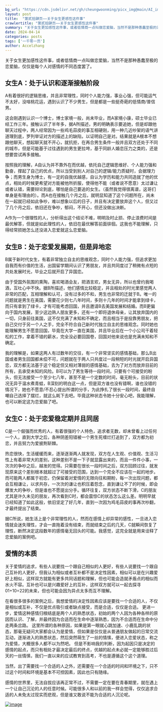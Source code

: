```yaml
---
bg_url: "https://cdn.jsdelivr.net/gh/cheungwoonming/picx_img@main/AI_img/AI-image-032.jpg"
layout: post
title:  "第贰拾肆页——关于女生更感性这件事"
crawlertitle: "第贰拾肆页——关于女生更感性这件事"
summary: "关于女生更加感性这件事，或者低情商一点叫做恋爱脑，当然不是那种愚蠢至极的恋爱脑，仅仅是每个人对感情的不同态度罢了..."
date: 2024-04-14
categories: posts
tags: ['一千零一页']
author: Accelzhang
---
```


关于女生更加感性这件事，或者低情商一点叫做恋爱脑，当然不是那种愚蠢至极的恋爱脑，仅仅是每个人对感情的不同态度罢了。

## 女生A：处于认识和逐渐接触阶段
A有着很好的逻辑思维，并且非常理性，同时个人能力强，事业心强，但可能运气不太好，没啥桃花运，遇到认识了不少男生，但是都是一些挺奇葩的低情商/普信男。

这会刚遇到认识一个博士，博士家境一般，尚未毕业，而A家境小康，硕士毕业已经工作三年。接触认识了半年多，据A所描述，男的明确表示要追她，但是却跟他聊天过程中，两人经常因为一些鸡毛蒜皮的事互相硬刚，用一种几近吵架的语气讲道理到底，罗列举证对方的描述上的缺陷，以证明自己是对。结果就是A根本不想跟他聊天，想起聊天就不开心，就抗拒，在再合男生条件一般并且双方还处于不同的城市，但是可能基于过往遇到的男生更拉垮，基于同龄人婚恋压力之类的，还是想要尝试再多接触。

按照我的理解，A自认为并不靠外在而优越，依托自己逻辑思维好、个人能力强和勤奋，撑起了自己的优点，所以当受到别人对自己的逻辑/能力质疑时，会据理力争；而男生身为博士，有一定的自我优越感，自认为学历和能力共同造就了他的优点，相处的时候更希望对方能被他所折服，使得他不能（或者说不愿意）太过谦让或者认错，需要辩论到底，哪怕是自己要追的女生。（虽然我觉得很离谱，这哥们单身是有理由的）。而A也在接触几个月之后，就明显知道了这个问题所在，尚未在一起就已经如此争吵，难以想象以后的日子，并且有决定要放弃这个人，但又过了几个月之后，依旧还在争吵，郁闷，不开心，但还没做出决断。

A作为一个很理性的人，分析得出这个结论不难，明明及时止损、停止浪费时间是最优解答，但就是如此理性的人，依旧在最优解答前面徘徊。这我也不能理解，只得经常损她怎么还没进入恋爱就这么恋爱脑。

## 女生B：处于恋爱发展期，但是异地恋
B属于新时代女生，有着非常独立自主的思维观念，同时个人能力强，但追求更加自我而有价值的生活，出国留学期间认识了男朋友，并且共同度过了稍微有点短的共处发展时光，毕业之后就开启了异国恋。

由于受国外氛围的熏陶，喜欢喝酒会友，把酒言欢，男女无异，所以也曾约我喝酒，互吐心中不快。据B所描述，他们感情比较稳定，并且相处的时光里感觉两人非常的匹配，互相理解和认可，没有过多的不和，男生也非常的迁就于B。唯一的问题就是男生在美国，需要花少则七八年时间，多则十几年的时间才能拿到绿卡，而只有拿到了绿卡，才有可能考虑回国，并且邀请B去美国发展和结婚。而B更偏向于国内发展，至少这边熟人朋友更多，还有一个即将退休母亲，让其放弃国内的一切，只身前往美国，这不仅充满了未知和不确定，而且相当于是投靠男朋友，把自己交付于另一个人之手，完全不符合自己新时代独立自主的思维观念。同时她也能理解男生不愿意回国，毕竟在大学一直在美国，并且毕业后在一个小公司干着轻松的工作，拿着不错的薪水，完全没必要回国卷，回国对他来说也是充满未知和不确定。

我的理解是，如果这两人有过数年的交往，有一个非常坚实的感情基础，那么B出国或者男生回国都未偿不可，问题就在于两人只共度过一段稍短的时光就开启异国恋，双方都无法基于这个稳定但又相对薄弱的感情基础，去为了对方而放弃目前的所有，去承受未知的风险。B可以为了男生等待一段时间，只要有个可接受的盼头，但无法接受一个至少七八年，甚至不是一个定数的时间，毫无盼头，目前的状况无异于温水煮青蛙，B深刻的明白这一点，但是双方谁也没有错啊，谁也没错的情况下，她也不愿意/不忍心提出所谓的分手，为此挣扎了很长一段时间，最终自嘲自己选择了摆烂，就这么耗下去吧。毕竟这种状态令她十分安心吧，我能理解，也可以断定这为恋爱脑了吧。

## 女生C：处于恋爱稳定期并且同居
C是一个倔强而优秀的人，有着很强的个人特色，追求者无数，却未曾看上过任何一个人，直到大学之后，各种阴差阳错被一个男生死缠烂打追到了，双方都为初恋，并且努力为爱披荆斩棘。

热恋很快，生活缓缓而来，逐渐逐渐两人就发现，双方在人生观、价值观、生活习性上有着非常大的差别，这种差别不是一下子就显露出来的，而且一件件小事，一次次的争吵之后，越发的觉得。只需要在很长一段时间之后，双方回顾过往，就发现原来这个差别根本就超过了可接受的范围，达到一个完全不应该在一起的地步。而可能两人都属于初恋，仍保留着对爱情的无限向往和期盼，每一次出现问题，都会互相谦让，以求共存，一次次的谦让也积压着怨念，直到谦让不了的时候，即会爆发大的争吵，但是谁也不愿提出分手。循环往复，双方状态不断下滑，C的朋友尤其是许久未见的朋友，再次看到C时，都会震惊C的状态怎么这么差。明明早就已经知道了如此这般，依旧坚定了好几年，直到一次因为鸡毛蒜皮的事再次吵翻，才最终提出了结束。

据C所说，她生活上是个非常理性的人，然而在感情上却异常的感性，一旦进入恋情就会迷失理性，才会一直拖着没有结束，而就结束之后的几天，C就瞬间恢复了理性，断然决定这段数年的感情毫无回头的可能。我感觉，这完全就是用来诠释了恋爱脑的案例吧。

## 爱情的本质
关于爱情的追求，有些人说要找一个跟自己相似的人更好，有些人说要找一个跟自己互补的人更好，但我认为相似或者互补都不是决定性因素，相似可以是在兴趣爱好上相似，这样双方就能有更多共同话题和理解，但也可能会造就矛盾点的相似而水火不容。互补也可以是兴趣爱好上的互补，这样双方就可以一起去探寻01+10=22的未来，但也可能会因为异点太多而互不理解。

在看很多很多的案例之后，我想爱情的决定性因素应该是要找一个合适的人，不仅是相似或互补，不仅是优点吸引或者缺点接受，而是合适，仅仅是合适。
更进一步，爱情这种感情归根结底是两个人的熟悉状态，初始的两个人因为各种各样的原因而认识、了解，并最终因为合适而在生命中逐渐熟悉，因为不合适而在生命中分走两条岔路。
这里所谓的各种原因，如果是第一眼就心跳加速、小鹿乱跳的状态，那毫无疑问大家都会认为是爱情，但如果是仅仅是从普通朋友做起的日常交流互动，逐渐进入的熟悉状态，然后突然萌生了一丝的情愫，便进入恋爱状态，称之为爱情，大概很多人都不以为然吧。
但是不影响我的判断，因为起因只是决定的感情的起点，而只有相处才最决定最后的终点，优越的起点未必就一定能够胜过后天的一丝情愫，我们一直以来的应试教育到高考，不也是遵循这个这个道理。

当然，出了需要找一个合适的人之外，还需要在一个合适的时间和环境之下，只不过这个时间和环境是基本不可控因素，因此也只有随缘。

感情的世界里，无法自拔应该再正常不过，不需要一定在要在青春期里，就在遇上一个让自己沉沦的人的任意时候。可能很多人和以前的我一样会觉得，仅仅追求合适的人未免太过现实而悲观，但是谁又敢说不能为合适的人沉沦呢。

[![image](https://cdn.jsdelivr.net/gh/cheungwoonming/picx_img@main/AI_img/AI-image-032.jpg)](https://cdn.jsdelivr.net/gh/cheungwoonming/picx_img@main/AI_img/AI-image-032.jpg)

